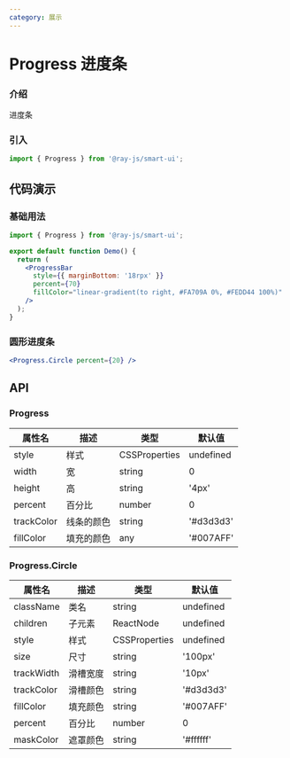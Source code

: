 ```yaml
---
category: 展示
---
```


# Progress 进度条

### 介绍

进度条

### 引入

```jsx
import { Progress } from '@ray-js/smart-ui';
```

## 代码演示

### 基础用法

```jsx
import { Progress } from '@ray-js/smart-ui';

export default function Demo() {
  return (
    <ProgressBar
      style={{ marginBottom: '18rpx' }}
      percent={70}
      fillColor="linear-gradient(to right, #FA709A 0%, #FEDD44 100%)"
    />
  );
}
```

### 圆形进度条

```jsx
<Progress.Circle percent={20} />
```

## API

### Progress

<!-- prettier-ignore -->
|属性名|描述|类型|默认值|
|---|---|---|---|
style|样式|CSSProperties|undefined|
width|宽|string|0|
height|高|string|'4px'|
percent|百分比|number|0|
trackColor|线条的颜色|string|'#d3d3d3'|
fillColor|填充的颜色|any|'#007AFF'|

### Progress.Circle

<!-- prettier-ignore -->
|属性名|描述|类型|默认值|
|---|---|---|---|
className|类名|string|undefined|
children|子元素|ReactNode|undefined|
style|样式|CSSProperties|undefined|
size|尺寸|string|'100px'|
trackWidth|滑槽宽度|string|'10px'|
trackColor|滑槽颜色|string|'#d3d3d3'|
fillColor|填充颜色|string|'#007AFF'|
percent|百分比|number|0|
maskColor|遮罩颜色|string|'#ffffff'|
